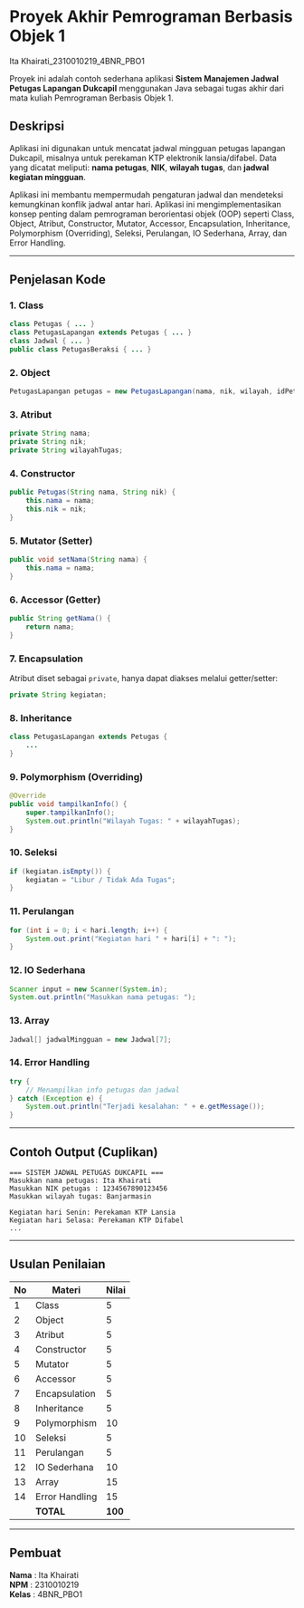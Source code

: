 # Proyek Akhir Pemrograman Berbasis Objek 1
Ita Khairati_2310010219_4BNR_PBO1

Proyek ini adalah contoh sederhana aplikasi **Sistem Manajemen Jadwal Petugas Lapangan Dukcapil** menggunakan Java sebagai tugas akhir dari mata kuliah Pemrograman Berbasis Objek 1.

## Deskripsi

Aplikasi ini digunakan untuk mencatat jadwal mingguan petugas lapangan Dukcapil, misalnya untuk perekaman KTP elektronik lansia/difabel. Data yang dicatat meliputi: **nama petugas**, **NIK**, **wilayah tugas**, dan **jadwal kegiatan mingguan**.

Aplikasi ini membantu mempermudah pengaturan jadwal dan mendeteksi kemungkinan konflik jadwal antar hari. Aplikasi ini mengimplementasikan konsep penting dalam pemrograman berorientasi objek (OOP) seperti Class, Object, Atribut, Constructor, Mutator, Accessor, Encapsulation, Inheritance, Polymorphism (Overriding), Seleksi, Perulangan, IO Sederhana, Array, dan Error Handling.

---

## Penjelasan Kode

### 1. Class

```java
class Petugas { ... }
class PetugasLapangan extends Petugas { ... }
class Jadwal { ... }
public class PetugasBeraksi { ... }
```

### 2. Object

```java
PetugasLapangan petugas = new PetugasLapangan(nama, nik, wilayah, idPetugas);
```

### 3. Atribut

```java
private String nama;
private String nik;
private String wilayahTugas;
```

### 4. Constructor

```java
public Petugas(String nama, String nik) {
    this.nama = nama;
    this.nik = nik;
}
```

### 5. Mutator (Setter)

```java
public void setNama(String nama) {
    this.nama = nama;
}
```

### 6. Accessor (Getter)

```java
public String getNama() {
    return nama;
}
```

### 7. Encapsulation

Atribut diset sebagai `private`, hanya dapat diakses melalui getter/setter:

```java
private String kegiatan;
```

### 8. Inheritance

```java
class PetugasLapangan extends Petugas {
    ...
}
```

### 9. Polymorphism (Overriding)

```java
@Override
public void tampilkanInfo() {
    super.tampilkanInfo();
    System.out.println("Wilayah Tugas: " + wilayahTugas);
}
```

### 10. Seleksi

```java
if (kegiatan.isEmpty()) {
    kegiatan = "Libur / Tidak Ada Tugas";
}
```

### 11. Perulangan

```java
for (int i = 0; i < hari.length; i++) {
    System.out.print("Kegiatan hari " + hari[i] + ": ");
}
```

### 12. IO Sederhana

```java
Scanner input = new Scanner(System.in);
System.out.println("Masukkan nama petugas: ");
```

### 13. Array

```java
Jadwal[] jadwalMingguan = new Jadwal[7];
```

### 14. Error Handling

```java
try {
    // Menampilkan info petugas dan jadwal
} catch (Exception e) {
    System.out.println("Terjadi kesalahan: " + e.getMessage());
}
```

---

## Contoh Output (Cuplikan)

```
=== SISTEM JADWAL PETUGAS DUKCAPIL ===
Masukkan nama petugas: Ita Khairati
Masukkan NIK petugas : 1234567890123456
Masukkan wilayah tugas: Banjarmasin

Kegiatan hari Senin: Perekaman KTP Lansia
Kegiatan hari Selasa: Perekaman KTP Difabel
...
```

---

## Usulan Penilaian

| No | Materi             | Nilai |
|----|--------------------|-------|
| 1  | Class              | 5     |
| 2  | Object             | 5     |
| 3  | Atribut            | 5     |
| 4  | Constructor        | 5     |
| 5  | Mutator            | 5     |
| 6  | Accessor           | 5     |
| 7  | Encapsulation      | 5     |
| 8  | Inheritance        | 5     |
| 9  | Polymorphism       | 10    |
| 10 | Seleksi            | 5     |
| 11 | Perulangan         | 5     |
| 12 | IO Sederhana       | 10    |
| 13 | Array              | 15    |
| 14 | Error Handling     | 15    |
|    | **TOTAL**          | **100**|

---

## Pembuat

**Nama**  : Ita Khairati  
**NPM**   : 2310010219  
**Kelas** : 4BNR_PBO1
